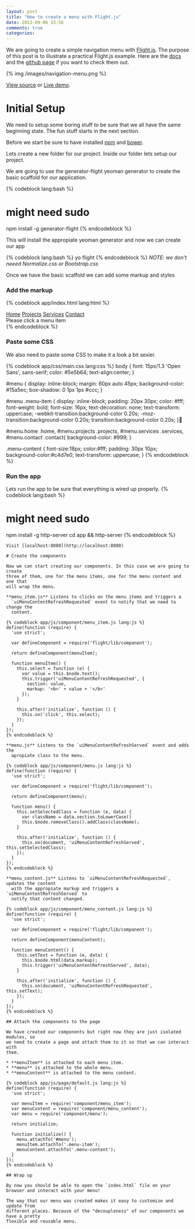 ```yaml
---
layout: post
title: "How to create a menu with Flight.js"
date: 2013-09-06 15:56
comments: true
categories:
---
```


We are going to create a simple navigation menu with
[Flight.js](http://flightjs.github.io/). The purpose of
this post is to illustrate a practical Flight.js example. Here are the
[docs](https://github.com/flightjs/flight/tree/master/doc) and the [github
page](https://github.com/flightjs/flight)
if you want to check them out.

{% img /images/navigation-menu.png %}

[View source](https://github.com/rogeliog/learn-flight-navigation-menu-demo/tree/gh-pages) or [Live demo](http://rogeliog.github.io/learn-flight-navigation-menu-demo).

# Initial Setup

We need to setup some boring stuff to be sure that we all have the same beginning
state. The fun stuff starts in the next section.

Before we start be sure to have installed [npm]() and [bower]().

Lets create a new folder for our project. Inside our folder lets setup our project.

We are going to use the generator-flight yeoman generator to create the basic scaffold for our application.

{% codeblock lang:bash %}
# might need sudo
npm install -g generator-flight
{% endcodeblock %}

This will install the appropiate yeoman generator and now we can create our app

{% codeblock lang:bash %}
yo flight
{% endcodeblock %}
_NOTE: we don't neeed Normalize.css or Bootstrap.css_

Once we have the basic scaffold we can add some markup and styles

### Add the markup

{% codeblock app/index.html lang:html %}
<div id="main">
  <nav id="menu">
    <a href="#" class="home menu-item">Home</a>
    <a href="#" class="projects menu-item">Projects</a>
    <a href="#" class="services menu-item">Services</a>
    <a href="#" class="contact menu-item">Contact</a>
  </nav>

  <div class="menu-content">
    Please click a menu item
  </div>
</div>
{% endcodeblock %}


### Paste some CSS

We also need to paste some CSS to make it a look a bit sexier.

{% codeblock app/css/main.css lang:css %}
body {
  font: 15px/1.3 'Open Sans', sans-serif;
  color: #5e5b64;
  text-align:center;
}

#menu {
  display: inline-block;
  margin: 60px auto 45px;
  background-color: #15a5ec;
  box-shadow: 0 1px 1px #ccc;
}

#menu .menu-item {
  display: inline-block;
  padding: 20px 30px;
  color: #fff;
  font-weight: bold;
  font-size: 16px;
  text-decoration: none;
  text-transform: uppercase;
  -webkit-transition:background-color 0.20s;
  -moz-transition:background-color 0.20s;
  transition:background-color 0.20s;
}

#menu.home .home,
#menu.projects .projects,
#menu.services .services,
#menu.contact .contact{
  background-color: #999;
}


.menu-content {
  font-size:18px;
  color:#fff;
  padding: 30px 10px;
  background-color:#c4d7e0;
  text-transform: uppercase;
}
{% endcodeblock %}

### Run the app

Lets run the app to be sure that everything is wired up properly.
{% codeblock lang:bash %}
# might need sudo
npm install -g http-server
cd app && http-server
{% endcodeblock %}
```
Visit [localhost:8080](http://localhost:8080)

# Create the components

Now we can start creating our components. In this case we are going to create
three of them, one for the menu items, one for the menu content and one that
will wrap the menu.

**menu_item.js** Listens to clicks on the menu items and triggers a
  `uiMenuContentRefreshRequested` event to notify that we need to change the
  content.

{% codeblock app/js/component/menu_item.js lang:js %}
define(function (require) {
  'use strict';

  var defineComponent = require('flight/lib/component');

  return defineComponent(menuItem);

  function menuItem() {
    this.select = function (e) {
      var value = this.$node.text();
      this.trigger('uiMenuContentRefreshRequested', {
        section: value,
        markup: '<b>' + value + '</b>'
      });
    }

    this.after('initialize', function () {
      this.on('click', this.select);
    });
  }
});
{% endcodeblock %}

**menu.js** Listens to the `uiMenuContentRefreshServed` event and adds the
  apropiate class to the menu.

{% codeblock app/js/component/menu.js lang:js %}
define(function (require) {
  'use strict';

  var defineComponent = require('flight/lib/component');

  return defineComponent(menu);

  function menu() {
    this.setSelectedClass = function (e, data) {
      var className = data.section.toLowerCase()
      this.$node.removeClass().addClass(className);
    }

    this.after('initialize', function () {
      this.on(document, 'uiMenuContentRefreshServed', this.setSelectedClass);
    });
  }
});
{% endcodeblock %}

**menu_content.js** Listens to `uiMenuContentRefreshRequested`, updates the content
  with the appropiate markup and triggers a `uiMenuContentRefreshServed` to
  notify that content changed.

{% codeblock app/js/component/menu_content.js lang:js %}
define(function (require) {
  'use strict';

  var defineComponent = require('flight/lib/component');

  return defineComponent(menuContent);

  function menuContent() {
    this.setText = function (e, data) {
      this.$node.html(data.markup);
      this.trigger('uiMenuContentRefreshServed', data);
    }

    this.after('initialize', function () {
      this.on(document, 'uiMenuContentRefreshRequested', this.setText);
    });
  }
});
{% endcodeblock %}

## Attach the components to the page

We have created our components but right now they are just isolated modules, so
we need to create a page and attach them to it so that we can interact with
them.

* **menuItem** is attached to each menu item.
* **menu** is attached to the whole menu.
* **menuContent** is attached to the menu content.

{% codeblock app/js/page/default.js lang:js %}
define(function (require) {
  'use strict';

  var menuItem = require('component/menu_item');
  var menuContent = require('component/menu_content');
  var menu = require('component/menu');

  return initialize;

  function initialize() {
    menu.attachTo('#menu');
    menuItem.attachTo('.menu-item');
    menuContent.attachTo('.menu-content');
  }
});
{% endcodeblock %}

## Wrap up

By now you should be able to open the `index.html` file on your browser and interact with your menu!

The way that our menu was created makes it easy to customize and update from
different places. Because of the "decoupleness" of our components we have a pretty
flexible and reusable menu.

